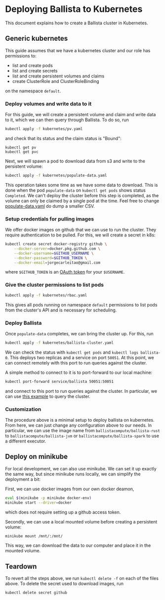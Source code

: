 # Deploying Ballista to Kubernetes

This document explains how to create a Ballista cluster in Kubernetes.

## Generic kubernetes

This guide assumes that we have a kubernetes cluster and our role has permissions to:

* list and create pods
* list and create secrets
* list and create persistent volumes and claims
* create ClusterRole and ClusterRoleBinding

on the namespace `default`.

### Deploy volumes and write data to it

For this guide, we will create a persistent volume and claim and write data to it, which we can then query through Ballista.
To do so, run

```bash
kubectl apply -f kubernetes/pv.yaml
```

and check that its status and the claim status is "Bound":

```
kubectl get pv
kubectl get pvc
```

Next, we will spawn a pod to download data from s3 and write to the persistent volume:

```bash
kubectl apply -f kubernetes/populate-data.yaml
```

This operation takes some time as we have some data to download. This is done when the pod `populate-data` on `kubectl get pods`
shows status `Completed`. We can't deploy the cluster before this step is completed, as the volume can only be claimed by
a single pod at the time. Feel free to change [populate-data.yaml](./populate-data.yaml) do dump a smaller CSV.

### Setup credentials for pulling images

We offer docker images on github that we can use to run the cluster.
They require authentication to be pulled. For this, we will create a secret in k8s:

```bash
kubectl create secret docker-registry github \
    --docker-server=docker.pkg.github.com \
    --docker-username=$GITHUB_USERNAME \
    --docker-password=$GITHUB_TOKEN \
    --docker-email=jorgecarleitao@gmail.com
```

where `$GITHUB_TOKEN` is an [OAuth token](https://docs.github.com/en/github/authenticating-to-github/creating-a-personal-access-token) for your `$USERNAME`.

### Give the cluster permissions to list pods

```bash
kubectl apply -f kubernetes/rbac.yaml
```

This gives all pods running on namespace `default` permissions to list pods from the cluster's API
and is necessary for scheduling.

### Deploy Ballista

Once `populate-data` completes, we can bring the cluster up. For this, run

```bash
kubectl apply -f kubernetes/ballista-cluster.yaml
```

We can check the status with `kubectl get pods` and `kubectl logs ballista-0`.
This deploys two replicas and a service on port `50051`.
At this point, we can connect remotely with this port to run queries against the cluster.

A simple method to connect to it is to port-forward to our local machine:

```bash
kubectl port-forward service/ballista 50051:50051
```

and connect to this port to run queries against the cluster. In particular, 
we can use [this example](../rust/examples/distributed-query) to query the cluster.

### Customization

The procedure above is a minimal setup to deploy ballista on kubernetes. From here, we can just change any configuration above
to our needs. In particular, we can use the image name from `ballistacompute/ballista-rust` to `ballistacompute/ballista-jvm` or `ballistacompute/ballista-spark` to use a different executor.

## Deploy on minikube

For local development, we can also use minikube. We can set it up exactly the same way, but since 
minikube runs locally, we can simplify the deployment a bit:

First, we can use docker images from our own docker deamon,

```bash
eval $(minikube -p minikube docker-env)
minikube start --driver=docker
```

which does not require setting up a github access token.

Secondly, we can use a local mounted volume before creating a persistent volume:

```bash
minikube mount /mnt/:/mnt/
```

This way, we can download the data to our computer and place it in the mounted volume.

## Teardown

To revert all the steps above, we run `kubectl delete -f` on each of the files above. To delete the secret used
to download images, run

```bash
kubectl delete secret github
```
